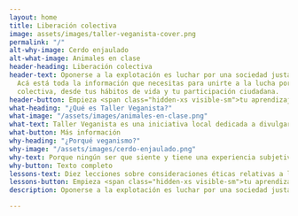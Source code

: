 ```yaml
---
layout: home
title: Liberación colectiva
image: assets/images/taller-veganista-cover.png
permalink: "/"
alt-why-image: Cerdo enjaulado
alt-what-image: Animales en clase
header-heading: Liberación colectiva
header-text: Oponerse a la explotación es luchar por una sociedad justa.
  Acá está toda la información que necesitas para unirte a la lucha por la liberación
  colectiva, desde tus hábitos de vida y tu participación ciudadana.
header-button: Empieza <span class="hidden-xs visible-sm">tu aprendizaje</span> ahora
what-heading: "¿Qué es Taller Veganista?"
what-image: "/assets/images/animales-en-clase.png"
what-text: Taller Veganista es una iniciativa local dedicada a divulgar los argumentos que sustentan al movimiento de liberación animal / colectiva, y a ayudar a las personas que están interesadas en practicar el veganismo pero no saben cómo hacerlo, tienen dificultades, preguntas, o no tienen con quién hablar. Compartimos nuestra experiencia y recopilamos información valiosa desde un enfoque pro-interseccional, anti-imperialista y anti-capitalista.
what-button: Más información
why-heading: "¿Porqué veganismo?"
why-image: "/assets/images/cerdo-enjaulado.png"
why-text: Porque ningún ser que siente y tiene una experiencia subjetiva de su propia vida debería ser mercancía. Si mi vida y mi cuerpo no le pertenecen a nadie más que a mi, no tiene sentido pensar que el cuerpo y la vida de alguien más sea mercancía o medio de producción, así ese alguien sea de otra especie.
why-button: Texto completo
lessons-text: Diez lecciones sobre consideraciones éticas relativas a la liberación animal, veganismo, nutrición a base de plantas, impacto ambiental de las industrias de explotación animal y activismo. Puedes contar con nuestra ayuda y tendrás la posibilidad de conocer a personas con intereses similares.
lessons-button: Empieza <span class="hidden-xs visible-sm">tu aprendizaje</span> ahora
description: Oponerse a la explotación es luchar por una sociedad justa. Acá está toda la información que necesitas para unirte a la lucha por la liberación colectiva, desde tus hábitos de vida y tu participación ciudadana.

---
```

